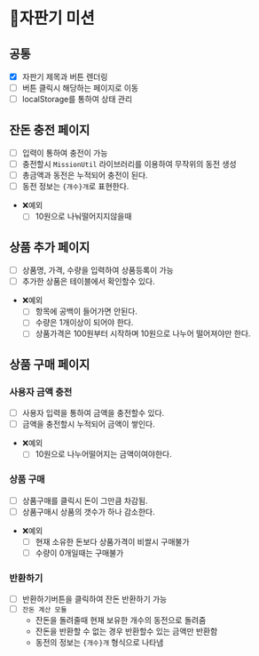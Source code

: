 # 🥤자판기 미션

## 공통
  - [x] 자판기 제목과 버튼 렌더링
  - [ ] 버튼 클릭시 해당하는 페이지로 이동
  - [ ] localStorage를 통하여 상태 관리

## 잔돈 충전 페이지
  - [ ] 입력이 통하여 충전이 가능
  - [ ] 충전할시 `MissionUtil` 라이브러리를 이용하여 무작위의 동전 생성
  - [ ] 총금액과 동전은 누적되어 충전이 된다.
  - [ ] 동전 정보는 `{개수}개`로 표현한다.
  - ❌예외
    - [ ] 10원으로 나눠떨어지지않을때

## 상품 추가 페이지
  - [ ] 상품명, 가격, 수량을 입력하여 상품등록이 가능
  - [ ] 추가한 상품은 테이블에서 확인할수 있다.
  - ❌예외
    - [ ] 항목에 공백이 들어가면 안된다.
    - [ ] 수량은 1개이상이 되어야 한다.
    - [ ] 상품가격은 100원부터 시작하며 10원으로 나누어 떨어져야만 한다.

## 상품 구매 페이지

  ### 사용자 금액 충전
   - [ ] 사용자 입력을 통하여 금액을 충전할수 있다.
   - [ ] 금액을 충전할시 누적되어 금액이 쌓인다.
   - ❌예외
     - [ ] 10원으로 나누어떨어지는 금액이여야한다.
    
  ### 상품 구매
   - [ ] 상품구매를 클릭시 돈이 그만큼 차감됨.
   - [ ] 상품구매시 상품의 갯수가 하나 감소한다.
   - ❌예외
      - [ ] 현재 소유한 돈보다 상품가격이 비쌀시 구매불가
      - [ ] 수량이 0개일때는 구매불가

  ### 반환하기
   - [ ] 반환하기버튼을 클릭하여 잔돈 반환하기 가능
   - [ ] `잔돈 계산 모듈`
     - 잔돈을 돌려줄때 현재 보유한 개수의 동전으로 돌려줌
     - 잔돈을 반환할 수 없는 경우 반환할수 있는 금액만 반환함
     - 동전의 정보는 `{개수}개` 형식으로 나타냄